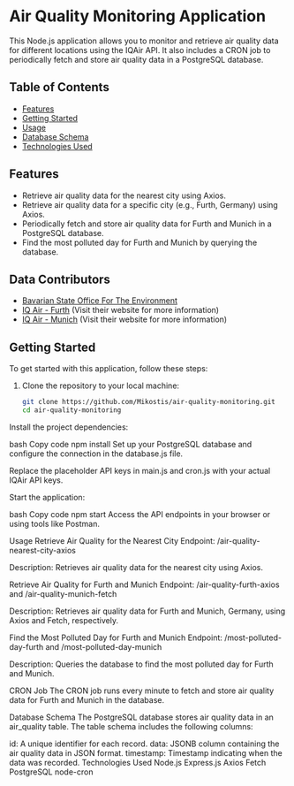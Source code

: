 # Air Quality Monitoring Application

This Node.js application allows you to monitor and retrieve air quality data for different locations using the IQAir API. It also includes a CRON job to periodically fetch and store air quality data in a PostgreSQL database.

## Table of Contents

- [Features](#features)
- [Getting Started](#getting-started)
- [Usage](#usage)
- [Database Schema](#database-schema)
- [Technologies Used](#technologies-used)

## Features

- Retrieve air quality data for the nearest city using Axios.
- Retrieve air quality data for a specific city (e.g., Furth, Germany) using Axios.
- Periodically fetch and store air quality data for Furth and Munich in a PostgreSQL database.
- Find the most polluted day for Furth and Munich by querying the database.

## Data Contributors

- [Bavarian State Office For The Environment](#) 
- [IQ Air - Furth](https://www.iqair.com/germany/bavaria/furth/furth-theresienstrasse) (Visit their website for more information)
- [IQ Air - Munich](https://www.iqair.com/germany/bavaria/munich) (Visit their website for more information)

## Getting Started

To get started with this application, follow these steps:

1. Clone the repository to your local machine:
   
   ```bash
   git clone https://github.com/Mikostis/air-quality-monitoring.git
   cd air-quality-monitoring
Install the project dependencies:

bash
Copy code
npm install
Set up your PostgreSQL database and configure the connection in the database.js file.

Replace the placeholder API keys in main.js and cron.js with your actual IQAir API keys.

Start the application:

bash
Copy code
npm start
Access the API endpoints in your browser or using tools like Postman.

Usage
Retrieve Air Quality for the Nearest City
Endpoint: /air-quality-nearest-city-axios

Description: Retrieves air quality data for the nearest city using Axios.

Retrieve Air Quality for Furth and Munich
Endpoint: /air-quality-furth-axios and /air-quality-munich-fetch

Description: Retrieves air quality data for Furth and Munich, Germany, using Axios and Fetch, respectively.

Find the Most Polluted Day for Furth and Munich
Endpoint: /most-polluted-day-furth and /most-polluted-day-munich

Description: Queries the database to find the most polluted day for Furth and Munich.

CRON Job
The CRON job runs every minute to fetch and store air quality data for Furth and Munich in the database.

Database Schema
The PostgreSQL database stores air quality data in an air_quality table. The table schema includes the following columns:

id: A unique identifier for each record.
data: JSONB column containing the air quality data in JSON format.
timestamp: Timestamp indicating when the data was recorded.
Technologies Used
Node.js
Express.js
Axios
Fetch
PostgreSQL
node-cron